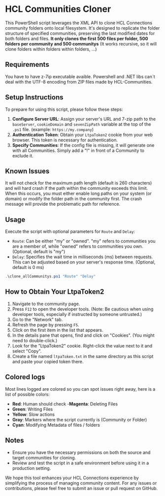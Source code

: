 # HCL Communities Cloner
This PowerShell script leverages the XML API to clone HCL Connections community folders onto local filesystem. It's designed to replicate the folder structure of specified communities, preserving the last modified dates for both folders and files.
 **It only clones the first 500 files per folder, 500 folders per community and 500 communitys** (It works recursive, so it will clone folders within folders within folders, ...)

## Requirements
You have to have z-7ip executable avaible. Powershell and .NET libs can´t deal with the UTF-8 encoding from ZIP files made by HCL-Communities.

## Setup Instructions
To prepare for using this script, please follow these steps:
1. **Configure Server URL**: Assign your server's URL and 7-zip path to the `baseServer`, `cookieDomain` and `sevenZipPath` variable at the top of the `.ps1` file. (example: `https://my.company`)
2. **Authentication Token**: Obtain your `LtpaToken2` cookie from your web browser. This token is necessary for authentication.
3. **Specify Communities**: If the config file is missing, it will generate one with all Communities. Simply add a "!" in front of a Community to exclude it.

## Known Issues
It will not check for the maximum path length (default is 260 characters) and will hard crash if the path within the community exceeds this limit.  
When this occurs, you must either enable long paths on your system (or domain) or modify the folder path in the community first. The crash message will provide the problematic path for reference.

## Usage
Execute the script with optional parameters for `Route` and `Delay`:

- `Route`: Can be either "my" or "owned". "my" refers to communities you are a member of, while "owned" refers to communities you own. (Optional, default is "my")
- `Delay`: Specifies the wait time in milliseconds (ms) between requests. This can be adjusted based on your server's response time. (Optional, default is 0 ms)

```powershell
.\clone_allCommunitys.ps1 "Route" "Delay"
```

## How to Obtain Your LtpaToken2
1. Navigate to the community page.
2. Press `F12` to open the developer tools. (Note: Be cautious when using developer tools, especially if instructed by someone untrusted.)
3. Go to the "Network" tab.
4. Refresh the page by pressing `F5`.
5. Click on the first item in the list that appears.
6. In the details pane that opens, find and click on "Cookies". (You might need to double-click.)
7. Look for the "LtpaToken2" cookie. Right-click the value next to it and select "Copy".
8. Create a file named `ltpaToken.txt` in the same directory as this script and paste your copied token there.

## Colored logs
Most lines logged are colored so you can spot issues right away, here is a list of possible colors:
- **Red**: Human should check
-**Magenta**: Deleting Files
- **Green**: Writing Files
- **Yellow**: Slow actions
- **Gray**: Markers where the script currently is (Community or Folder)
- **Cyan**: Modifying Metadata of files / folders


## Notes
- Ensure you have the necessary permissions on both the source and target communities for cloning.
- Review and test the script in a safe environment before using it in a production setting.

We hope this tool enhances your HCL Connections experience by simplifying the process of managing community content. For any issues or contributions, please feel free to submit an issue or pull request on GitHub.
